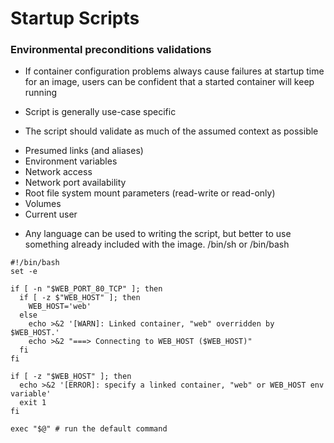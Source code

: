 # Startup Scripts



### Environmental preconditions validations

- If container configuration problems always cause failures at startup time for
  an image, users can be confident that a started container will keep running

- Script is generally use-case specific

- The script should validate as much of the assumed context as possible

* Presumed links (and aliases)
* Environment variables
* Network access
* Network port availability
* Root file system mount parameters (read-write or read-only)
* Volumes
* Current user

- Any language can be used to writing the script, but better to use something
  already included with the image. /bin/sh or /bin/bash

```shell
#!/bin/bash
set -e

if [ -n "$WEB_PORT_80_TCP" ]; then
  if [ -z $"WEB_HOST" ]; then
    WEB_HOST='web'
  else
    echo >&2 '[WARN]: Linked container, "web" overridden by $WEB_HOST.'
    echo >&2 "===> Connecting to WEB_HOST ($WEB_HOST)"
  fi
fi

if [ -z "$WEB_HOST" ]; then
  echo >&2 '[ERROR]: specify a linked container, "web" or WEB_HOST env variable'
  exit 1
fi

exec "$@" # run the default command
```

